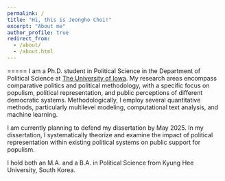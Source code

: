 ```yaml
---
permalink: /
title: "Hi, this is Jeongho Choi!"
excerpt: "About me"
author_profile: true
redirect_from: 
  - /about/
  - /about.html
---
```


=====
I am a Ph.D. student in Political Science in the Department of Political Science at [The University of Iowa](https://politicalscience.uiowa.edu/). My research areas encompass comparative politics and political methodology, with a specific focus on populism, political representation, and public perceptions of different democratic systems. Methodologically, I employ several quantitative methods, particularly multilevel modeling, computational text analysis, and machine learning.

I am currently planning to defend my dissertation by May 2025. In my dissertation, I systematically theorize and examine the impact of political representation within existing political systems on public support for populism.

I hold both an M.A. and a B.A. in Political Science from Kyung Hee University, South Korea.